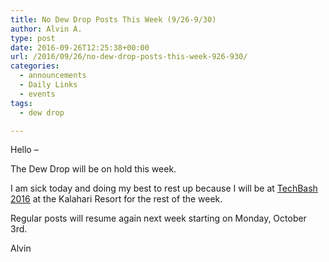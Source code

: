 ```yaml
---
title: No Dew Drop Posts This Week (9/26-9/30)
author: Alvin A.
type: post
date: 2016-09-26T12:25:38+00:00
url: /2016/09/26/no-dew-drop-posts-this-week-926-930/
categories:
  - announcements
  - Daily Links
  - events
tags:
  - dew drop

---
```

Hello &#8211;

The Dew Drop will be on hold this week.

I am sick today and doing my best to rest up because I will be at [TechBash 2016][1] at the Kalahari Resort for the rest of the week.

Regular posts will resume again next week starting on Monday, October 3rd.

Alvin

 [1]: http://www.techbash.com/